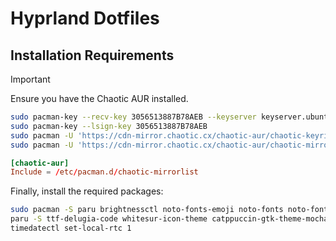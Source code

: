 # Hyprland Dotfiles

## Installation Requirements

> [!IMPORTANT]
> Ensure you have the Chaotic AUR installed.

```bash
sudo pacman-key --recv-key 3056513887B78AEB --keyserver keyserver.ubuntu.com
sudo pacman-key --lsign-key 3056513887B78AEB
sudo pacman -U 'https://cdn-mirror.chaotic.cx/chaotic-aur/chaotic-keyring.pkg.tar.zst'
sudo pacman -U 'https://cdn-mirror.chaotic.cx/chaotic-aur/chaotic-mirrorlist.pkg.tar.zst'
```

```conf
[chaotic-aur]
Include = /etc/pacman.d/chaotic-mirrorlist
```

Finally, install the required packages:

```bash
sudo pacman -S paru brightnessctl noto-fonts-emoji noto-fonts noto-fonts-cjk waybar bluez blueman xdg-desktop-portal-hyprland swww ttf-jetbrains-mono-nerd nautilus bibata-cursor-theme swaync nwg-look ghostty hy3 fcitx5-config-qt fcitx5 fcitx5-qt fcitx5-gtk fcitx5-unikey
paru -S ttf-delugia-code whitesur-icon-theme catppuccin-gtk-theme-mocha thorium-browser
timedatectl set-local-rtc 1
```

